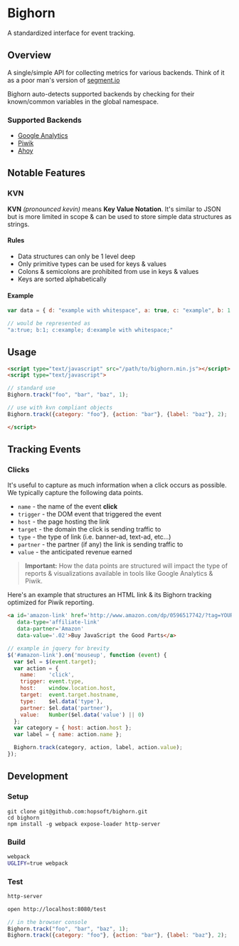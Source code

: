 # Bighorn

A standardized interface for event tracking.

## Overview

A single/simple API for collecting metrics for various backends.
Think of it as a poor man's version of [segment.io](https://segment.com/)

Bighorn auto-detects supported backends by checking for their known/common variables in the global namespace.

### Supported Backends

* [Google Analytics](https://developers.google.com/analytics)
* [Piwik](https://developer.piwik.org/)
* [Ahoy](https://github.com/ankane/ahoy)

## Notable Features

### KVN

__KVN__ *(pronounced kevin)* means __Key Value Notation__.
It's similar to JSON but is more limited in scope & can be used to store simple data structures as strings.

#### Rules

* Data structures can only be 1 level deep
* Only primitive types can be used for keys & values
* Colons & semicolons are prohibited from use in keys & values
* Keys are sorted alphabetically

#### Example

```javascript
var data = { d: "example with whitespace", a: true, c: "example", b: 1 };

// would be represented as
"a:true; b:1; c:example; d:example with whitespace;"
```

## Usage

```html
<script type="text/javascript" src="/path/to/bighorn.min.js"></script>
<script type="text/javascript">

// standard use
Bighorn.track("foo", "bar", "baz", 1);

// use with kvn compliant objects
Bighorn.track({category: "foo"}, {action: "bar"}, {label: "baz"}, 2);

</script>
```

## Tracking Events

### Clicks

It's useful to capture as much information when a click occurs as possible.
We typically capture the following data points.

- `name` - the name of the event **click**
- `trigger` - the DOM event that triggered the event
- `host` - the page hosting the link
- `target` - the domain the click is sending traffic to
- `type` - the type of link (i.e. banner-ad, text-ad, etc...)
- `partner` - the partner (if any) the link is sending traffic to
- `value` - the anticipated revenue earned

> __Important:__ How the data points are structured will impact the type of reports & visualizations available in tools like Google Analytics & Piwik.

Here's an example that structures an HTML link & its Bighorn tracking optimized for Piwik reporting.

```html
<a id='amazon-link' href='http://www.amazon.com/dp/0596517742/?tag=YOUR_ASSOCIATES_ID'
   data-type='affiliate-link'
   data-partner='Amazon'
   data-value='.02'>Buy JavaScript the Good Parts</a>
```

```javascript
// example in jquery for brevity
$('#amazon-link').on('mouseup', function (event) {
  var $el = $(event.target);
  var action = {
    name:    'click',
    trigger: event.type,
    host:    window.location.host,
    target:  event.target.hostname,
    type:    $el.data('type'),
    partner: $el.data('partner'),
    value:   Number($el.data('value') || 0)
  };
  var category = { host: action.host };
  var label = { name: action.name };

  Bighorn.track(category, action, label, action.value);
});
```

## Development

### Setup

```
git clone git@github.com:hopsoft/bighorn.git
cd bighorn
npm install -g webpack expose-loader http-server
```

### Build

```sh
webpack
UGLIFY=true webpack
```

### Test

```sh
http-server
```

```sh
open http://localhost:8080/test
```

```javascript
// in the browser console
Bighorn.track("foo", "bar", "baz", 1);
Bighorn.track({category: "foo"}, {action: "bar"}, {label: "baz"}, 2);
```

